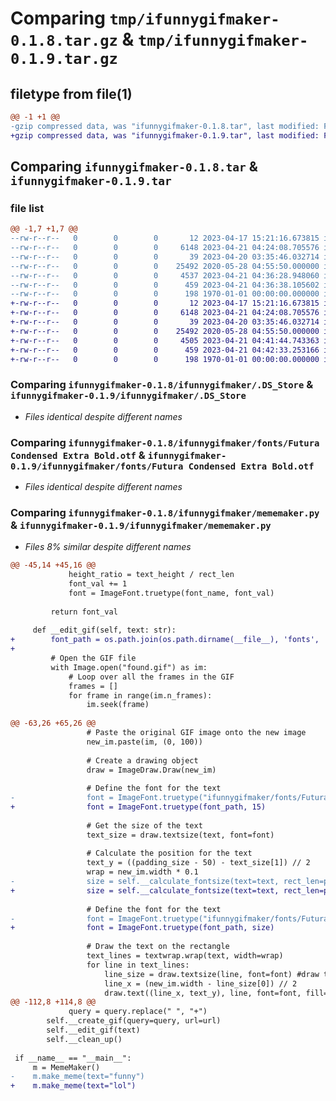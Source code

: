 # Comparing `tmp/ifunnygifmaker-0.1.8.tar.gz` & `tmp/ifunnygifmaker-0.1.9.tar.gz`

## filetype from file(1)

```diff
@@ -1 +1 @@
-gzip compressed data, was "ifunnygifmaker-0.1.8.tar", last modified: Fri Apr 21 04:36:52 2023, max compression
+gzip compressed data, was "ifunnygifmaker-0.1.9.tar", last modified: Fri Apr 21 04:42:38 2023, max compression
```

## Comparing `ifunnygifmaker-0.1.8.tar` & `ifunnygifmaker-0.1.9.tar`

### file list

```diff
@@ -1,7 +1,7 @@
--rw-r--r--   0        0        0       12 2023-04-17 15:21:16.673815 ifunnygifmaker-0.1.8/README.md
--rw-r--r--   0        0        0     6148 2023-04-21 04:24:08.705576 ifunnygifmaker-0.1.8/ifunnygifmaker/.DS_Store
--rw-r--r--   0        0        0       39 2023-04-20 03:35:46.032714 ifunnygifmaker-0.1.8/ifunnygifmaker/__init__.py
--rw-r--r--   0        0        0    25492 2020-05-28 04:55:50.000000 ifunnygifmaker-0.1.8/ifunnygifmaker/fonts/Futura Condensed Extra Bold.otf
--rw-r--r--   0        0        0     4537 2023-04-21 04:36:28.948060 ifunnygifmaker-0.1.8/ifunnygifmaker/mememaker.py
--rw-r--r--   0        0        0      459 2023-04-21 04:36:38.105602 ifunnygifmaker-0.1.8/pyproject.toml
--rw-r--r--   0        0        0      198 1970-01-01 00:00:00.000000 ifunnygifmaker-0.1.8/PKG-INFO
+-rw-r--r--   0        0        0       12 2023-04-17 15:21:16.673815 ifunnygifmaker-0.1.9/README.md
+-rw-r--r--   0        0        0     6148 2023-04-21 04:24:08.705576 ifunnygifmaker-0.1.9/ifunnygifmaker/.DS_Store
+-rw-r--r--   0        0        0       39 2023-04-20 03:35:46.032714 ifunnygifmaker-0.1.9/ifunnygifmaker/__init__.py
+-rw-r--r--   0        0        0    25492 2020-05-28 04:55:50.000000 ifunnygifmaker-0.1.9/ifunnygifmaker/fonts/Futura Condensed Extra Bold.otf
+-rw-r--r--   0        0        0     4505 2023-04-21 04:41:44.743363 ifunnygifmaker-0.1.9/ifunnygifmaker/mememaker.py
+-rw-r--r--   0        0        0      459 2023-04-21 04:42:33.253166 ifunnygifmaker-0.1.9/pyproject.toml
+-rw-r--r--   0        0        0      198 1970-01-01 00:00:00.000000 ifunnygifmaker-0.1.9/PKG-INFO
```

### Comparing `ifunnygifmaker-0.1.8/ifunnygifmaker/.DS_Store` & `ifunnygifmaker-0.1.9/ifunnygifmaker/.DS_Store`

 * *Files identical despite different names*

### Comparing `ifunnygifmaker-0.1.8/ifunnygifmaker/fonts/Futura Condensed Extra Bold.otf` & `ifunnygifmaker-0.1.9/ifunnygifmaker/fonts/Futura Condensed Extra Bold.otf`

 * *Files identical despite different names*

### Comparing `ifunnygifmaker-0.1.8/ifunnygifmaker/mememaker.py` & `ifunnygifmaker-0.1.9/ifunnygifmaker/mememaker.py`

 * *Files 8% similar despite different names*

```diff
@@ -45,14 +45,16 @@
             height_ratio = text_height / rect_len
             font_val += 1
             font = ImageFont.truetype(font_name, font_val)
 
         return font_val
 
     def __edit_gif(self, text: str):
+        font_path = os.path.join(os.path.dirname(__file__), 'fonts', 'Futura Condensed Extra Bold.otf')
+
         # Open the GIF file
         with Image.open("found.gif") as im:
             # Loop over all the frames in the GIF
             frames = []
             for frame in range(im.n_frames):
                 im.seek(frame)
 
@@ -63,26 +65,26 @@
                 # Paste the original GIF image onto the new image
                 new_im.paste(im, (0, 100))
 
                 # Create a drawing object
                 draw = ImageDraw.Draw(new_im)
 
                 # Define the font for the text
-                font = ImageFont.truetype("ifunnygifmaker/fonts/Futura Condensed Extra Bold.otf", 15)
+                font = ImageFont.truetype(font_path, 15)
                 
                 # Get the size of the text
                 text_size = draw.textsize(text, font=font)
 
                 # Calculate the position for the text
                 text_y = ((padding_size - 50) - text_size[1]) // 2
                 wrap = new_im.width * 0.1
-                size = self.__calculate_fontsize(text=text, rect_len=padding_size, rect_width=new_im.width, wrap=wrap, font_name="ifunnygifmaker/fonts/Futura Condensed Extra Bold.otf") 
+                size = self.__calculate_fontsize(text=text, rect_len=padding_size, rect_width=new_im.width, wrap=wrap, font_name=font_path) 
 
                 # Define the font for the text
-                font = ImageFont.truetype("ifunnygifmaker/fonts/Futura Condensed Extra Bold.otf", size)
+                font = ImageFont.truetype(font_path, size)
 
                 # Draw the text on the rectangle
                 text_lines = textwrap.wrap(text, width=wrap)
                 for line in text_lines:
                     line_size = draw.textsize(line, font=font) #draw the text
                     line_x = (new_im.width - line_size[0]) // 2
                     draw.text((line_x, text_y), line, font=font, fill=0)
@@ -112,8 +114,8 @@
             query = query.replace(" ", "+")
        self.__create_gif(query=query, url=url)
        self.__edit_gif(text) 
        self.__clean_up() 
 
 if __name__ == "__main__":
     m = MemeMaker()
-    m.make_meme(text="funny")
+    m.make_meme(text="lol")
```

